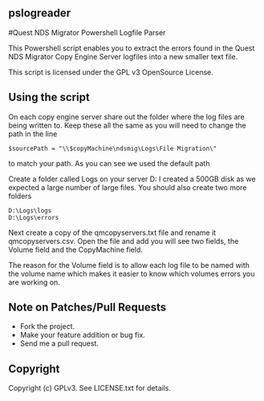 ## pslogreader

#Quest NDS Migrator Powershell Logfile Parser

This Powershell script enables you to extract the errors found in the 
Quest NDS Migrator Copy Engine Server logfiles into a new smaller text
 file.

This script is licensed under the GPL v3 OpenSource License.

## Using the script

On each copy engine server share out the folder where the log files are
being written to. Keep these all the same as you will need to change
the path in the line 

    $sourcePath = "\\$copyMachine\ndsmig\Logs\File Migration\"

to match your path. As you can see we used the default path

Create a folder called Logs on your server D: I created a 500GB disk 
as we expected a large number of large files. You should also create two
more folders 

    D:\Logs\logs
    D:\Logs\errors

Next create a copy of the qmcopyservers.txt file and rename it
qmcopyservers.csv. Open the file and add you will see two fields,
the Volume field and the CopyMachine field.

The reason for the Volume field is to allow each log file to be named 
with the volume name which makes it easier to know which volumes errors
you are working on.

## Note on Patches/Pull Requests

 * Fork the project.
 * Make your feature addition or bug fix.
 * Send me a pull request.


## Copyright
Copyright (c) GPLv3. See LICENSE.txt for details.
